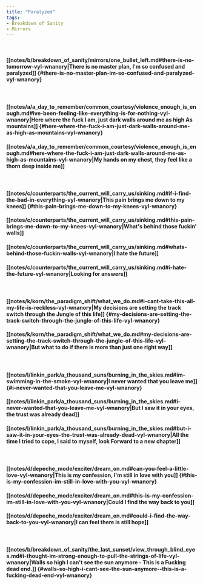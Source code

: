 ```yaml
---
title: "Paralyzed"
tags:
- Breakdown of Sanity
- Mirrors
---
```

&nbsp;
#### [[notes/b/breakdown_of_sanity/mirrors/one_bullet_left.md#there-is-no-tomorrow-vyl-wnanory|There is no master plan, I'm so confused and paralyzed]] {#there-is-no-master-plan-im-so-confused-and-paralyzed-vyl-wnanory}
&nbsp;
#### [[notes/a/a_day_to_remember/common_courtesy/violence_enough_is_enough.md#ive-been-feeling-like-everything-is-for-nothing-vyl-wnanory|Here where the fuck I am, just dark walls around me as high As mountains]] {#here-where-the-fuck-i-am-just-dark-walls-around-me-as-high-as-mountains-vyl-wnanory}
#### [[notes/a/a_day_to_remember/common_courtesy/violence_enough_is_enough.md#here-where-the-fuck-i-am-just-dark-walls-around-me-as-high-as-mountains-vyl-wnanory|My hands on my chest, they feel like a thorn deep inside me]]
&nbsp;
#### [[notes/c/counterparts/the_current_will_carry_us/sinking.md#if-i-find-the-bad-in-everything-vyl-wnanory|This pain brings me down to my knees]] {#this-pain-brings-me-down-to-my-knees-vyl-wnanory}
#### [[notes/c/counterparts/the_current_will_carry_us/sinking.md#this-pain-brings-me-down-to-my-knees-vyl-wnanory|What's behind those fuckin' walls]]
#### [[notes/c/counterparts/the_current_will_carry_us/sinking.md#whats-behind-those-fuckin-walls-vyl-wnanory|I hate the future]]
#### [[notes/c/counterparts/the_current_will_carry_us/sinking.md#i-hate-the-future-vyl-wnanory|Looking for answers]]
&nbsp;
#### [[notes/k/korn/the_paradigm_shift/what_we_do.md#i-cant-take-this-all-my-life-is-reckless-vyl-wnanory|My decisions are setting the track switch through the Jungle of this life]] {#my-decisions-are-setting-the-track-switch-through-the-jungle-of-this-life-vyl-wnanory}
#### [[notes/k/korn/the_paradigm_shift/what_we_do.md#my-decisions-are-setting-the-track-switch-through-the-jungle-of-this-life-vyl-wnanory|But what to do if there is more than just one right way]]
&nbsp;
#### [[notes/l/linkin_park/a_thousand_suns/burning_in_the_skies.md#im-swimming-in-the-smoke-vyl-wnanory|I never wanted that you leave me]] {#i-never-wanted-that-you-leave-me-vyl-wnanory}
#### [[notes/l/linkin_park/a_thousand_suns/burning_in_the_skies.md#i-never-wanted-that-you-leave-me-vyl-wnanory|But I saw it in your eyes, the trust was already dead]]
#### [[notes/l/linkin_park/a_thousand_suns/burning_in_the_skies.md#but-i-saw-it-in-your-eyes-the-trust-was-already-dead-vyl-wnanory|All the time I tried to cope, I said to myself, look Forward to a new chapter]]
&nbsp;
#### [[notes/d/depeche_mode/exciter/dream_on.md#can-you-feel-a-little-love-vyl-wnanory|This is my confession, I'm still in love with you]] {#this-is-my-confession-im-still-in-love-with-you-vyl-wnanory}
#### [[notes/d/depeche_mode/exciter/dream_on.md#this-is-my-confession-im-still-in-love-with-you-vyl-wnanory|Could I find the way back to you]]
#### [[notes/d/depeche_mode/exciter/dream_on.md#could-i-find-the-way-back-to-you-vyl-wnanory|I can feel there is still hope]]
&nbsp;
#### [[notes/b/breakdown_of_sanity/the_last_sunset/view_through_blind_eyes.md#i-thought-im-strong-enough-to-pull-the-strings-of-life-vyl-wnanory|Walls so high I can't see the sun anymore - This is a Fucking dead end.]] {#walls-so-high-i-cant-see-the-sun-anymore--this-is-a-fucking-dead-end-vyl-wnanory}
